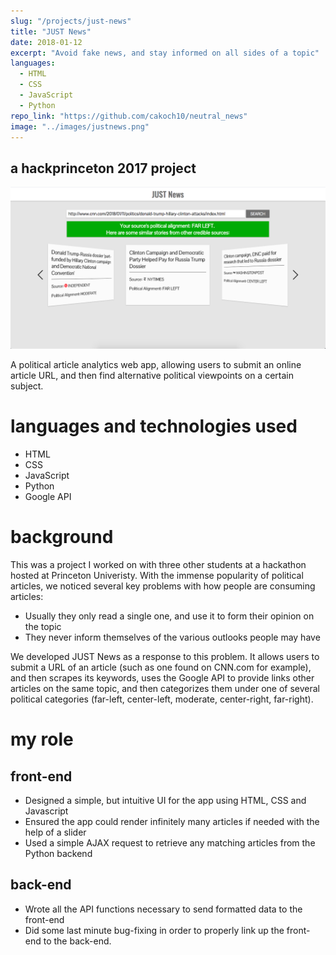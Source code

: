 ```yaml
---
slug: "/projects/just-news"
title: "JUST News"
date: 2018-01-12
excerpt: "Avoid fake news, and stay informed on all sides of a topic"
languages:
  - HTML
  - CSS
  - JavaScript
  - Python
repo_link: "https://github.com/cakoch10/neutral_news"
image: "../images/justnews.png"
---
```

## a hackprinceton 2017 project

![Desktop screenshot](./images/justnews.png)

A political article analytics web app, allowing users to submit an online article URL,
and then find alternative political viewpoints on a certain subject.

# languages and technologies used

- HTML
- CSS
- JavaScript
- Python
- Google API

# background

This was a project I worked on with three other students at a hackathon hosted at
Princeton Univeristy. With the immense popularity of political articles, we noticed
several key problems with how people are consuming articles:

- Usually they only read a single one, and use it to form their opinion on the topic
- They never inform themselves of the various outlooks people may have

We developed JUST News as a response to this problem. It allows users to submit a
URL of an article (such as one found on CNN.com for example), and then scrapes its
keywords, uses the Google API to provide links other articles on the same topic, and then
categorizes them under one of several political categories (far-left, center-left,
 moderate, center-right, far-right).

# my role

## front-end

- Designed a simple, but intuitive UI for the app using HTML, CSS and Javascript
- Ensured the app could render infinitely many articles if needed with the help of
a slider
- Used a simple AJAX request to retrieve any matching articles from the Python backend


## back-end

- Wrote all the API functions necessary to send formatted data to the front-end
- Did some last minute bug-fixing in order to properly link up the front-end to the
back-end.
